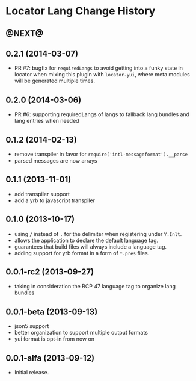 Locator Lang Change History
===========================

@NEXT@
------------------


0.2.1 (2014-03-07)
------------------

* PR #7: bugfix for `requiredLangs` to avoid getting into a funky state in locator when mixing this plugin with `locator-yui`, where meta modules will be generated multiple times.

0.2.0 (2014-03-06)
------------------

* PR #6: supporting requiredLangs of langs to fallback lang bundles and lang entries when needed

0.1.2 (2014-02-13)
------------------

* remove transpiler in favor for `require('intl-messageformat').__parse`
* parsed messages are now arrays

0.1.1 (2013-11-01)
------------------

* add transpiler support
* add a yrb to javascript transpiler


0.1.0 (2013-10-17)
------------------

* using `/` instead of `.` for the delimiter when registering under `Y.Inlt`.
* allows the application to declare the default language tag.
* guarantees that build files will always include a language tag.
* adding support for yrb format in a form of `*.pres` files.


0.0.1-rc2 (2013-09-27)
------------------

* taking in consideration the BCP 47 language tag to organize lang bundles


0.0.1-beta (2013-09-13)
------------------

* json5 support
* better organization to support multiple output formats
* yui format is opt-in from now on


0.0.1-alfa (2013-09-12)
------------------

* Initial release.

